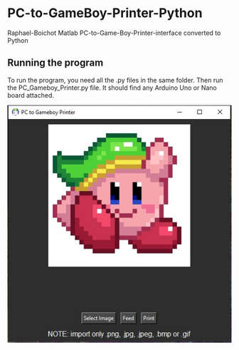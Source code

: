 # PC-to-GameBoy-Printer-Python
Raphael-Boichot Matlab PC-to-Game-Boy-Printer-interface converted to Python

## Running the program
To run the program, you need all the .py files in the same folder.
Then run the PC_Gameboy_Printer.py file. It should find any Arduino 
Uno or Nano board attached.

![GUI](https://github.com/AKABigDinner/PC-to-GameBoy-Printer-Python/blob/main/Photos/GUI.JPG)
